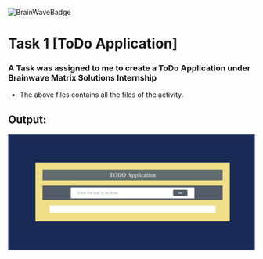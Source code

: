 ![BrainWaveBadge](https://img.shields.io/badge/Brainwave%20Matrix%20Solutions%20Intership-blue) 

# Task 1 [ToDo Application]
### A Task was assigned to me to create a ToDo Application under Brainwave Matrix Solutions Internship
- The above files contains all the files of the activity.

## Output:
![output img](./image/image.png)  
